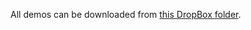 All demos can be downloaded from [this DropBox folder](https://www.dropbox.com/scl/fi/f4ydo8dwegrzyfiw7r4cy/nicconf2023_demos_bw.zip?rlkey=1tv6z2kpi4q8jmgqx7ta19bgz&dl=0).
